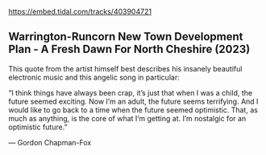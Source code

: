 https://embed.tidal.com/tracks/403904721

## Warrington-Runcorn New Town Development Plan - A Fresh Dawn For North Cheshire (2023)

This quote from the artist himself best describes his insanely beautiful
electronic music and this angelic song in particular:

“I think things have always been crap, it’s just that when I was a child, the
future seemed exciting. Now I’m an adult, the future seems terrifying. And I
would like to go back to a time when the future seemed optimistic. That, as
much as anything, is the core of what I’m getting at. I’m nostalgic for an
optimistic future.”

&mdash; Gordon Chapman-Fox
